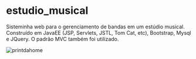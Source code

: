 # estudio_musical
Sisteminha web para o gerenciamento de bandas em um estúdio musical. Construído em JavaEE (JSP, Servlets, JSTL, Tom Cat, etc), Bootstrap, Mysql e JQuery. O padrão MVC também foi utilizado.


![printdahome](https://cloud.githubusercontent.com/assets/16988157/17272221/02a53492-5667-11e6-8879-9d6217558479.png)
